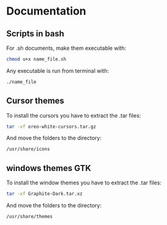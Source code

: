 #   Documentation

##  Scripts in bash

For .sh documents, make them executable with:
```sh
chmod u+x name_file.sh
```

Any executable is run from terminal with:
```sh
./name_file
```


##  Cursor themes

To install the cursors you have to extract the .tar files: 
```sh
tar -xf oreo-white-cursors.tar.gz
```

And move the folders to the directory:
```sh
/usr/share/icons
```

##  windows themes GTK

To install the window themes you have to extract the .tar files: 
```sh
tar -xf Graphite-Dark.tar.xz
```

And move the folders to the directory:
```sh
/usr/share/themes
```



